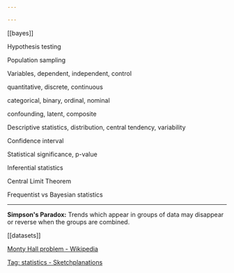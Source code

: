 ```yaml
---

---
```





[[bayes]]

Hypothesis testing  

Population sampling 

Variables, dependent, independent, control 

quantitative, discrete, continuous 

categorical, binary, ordinal, nominal 

confounding, latent, composite

Descriptive statistics, distribution, central tendency, variability 

Confidence interval 

Statistical significance, p-value 

Inferential statistics 

Central Limit Theorem 

Frequentist vs Bayesian statistics 

---

**Simpson's Paradox:** Trends which appear in groups of data may disappear or reverse when the groups are combined.

[[datasets]]

[Monty Hall problem - Wikipedia](https://en.wikipedia.org/wiki/Monty_Hall_problem)

[Tag: statistics - Sketchplanations](https://sketchplanations.com/tags/statistics)












